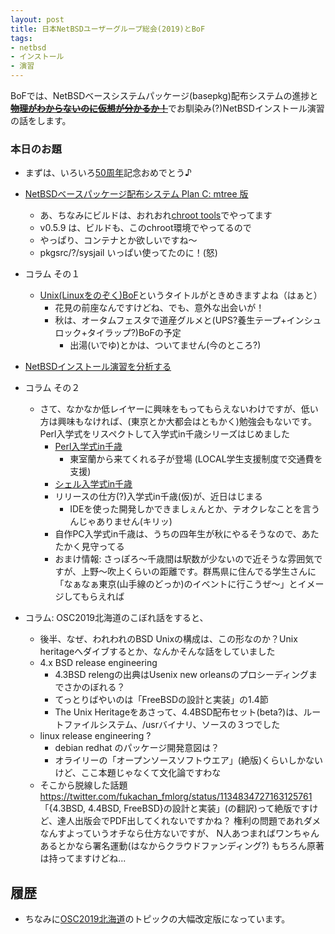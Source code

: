 ```yaml
---
layout: post
title: 日本NetBSDユーザーグループ総会(2019)とBoF
tags:
- netbsd
- インストール
- 演習
---
```


BoFでは、NetBSDベースシステムパッケージ(basepkg)配布システムの進捗と~~**[物理がわからないのに仮想が分かるか！](netbsd-install-exercise)**~~でお馴染み(?)NetBSDインストール演習の話をします。




### 本日のお題

- まずは、いろいろ[50周年](50th-anniversary)記念おめでとう♪
- [NetBSDベースパッケージ配布システム Plan C: mtree 版](netbsd-modular-userland-v0.5.9)
    - あ、ちなみにビルドは、おれおれ[chroot tools](https://github.com/fmlorg/netbsd-chroot-simple)でやってます
    - v0.5.9 は、ビルドも、このchroot環境でやってるので
    - やっぱり、コンテナとか欲しいですね〜
    - pkgsrc/?/sysjail いっぱい使ってたのに！(怒)
- コラム その１
    - [Unix(Linuxをのぞく)BoF](https://mtug.connpass.com/event/128935/)というタイトルがときめきますよね（はぁと）
        - 花見の前座なんですけどね、でも、意外な出会いが！
        - 秋は、オータムフェスタで道産グルメと(UPS?養生テープ+インシュロック+タイラップ?)BoFの予定
            - 出湯(いでゆ)とかは、ついてません(今のところ?)
- [NetBSDインストール演習を分析する](netbsd-install-exercise-2019-all)
- コラム その２
    - さて、なかなか低レイヤーに興味をもってもらえないわけですが、低い方は興味もなければ、(東京とか大都会はともかく)勉強会もないです。Perl入学式をリスペクトして入学式in千歳シリーズはじめました
        - [Perl入学式in千歳](perl-entrance-chitose)
            - 東室蘭から来てくれる子が登場 (LOCAL学生支援制度で交通費を支援)
        - [シェル入学式in千歳](shell-entrance-chitose)
        - リリースの仕方(?)入学式in千歳(仮)が、近日はじまる
            - IDEを使った開発しかできましぇんとか、テオクレなことを言うんじゃありません(キリッ)
        - 自作PC入学式in千歳は、うちの四年生が秋にやるそうなので、あたたかく見守ってる
        - おまけ情報: さっぽろ〜千歳間は駅数が少ないので近そうな雰囲気ですが、上野〜吹上くらいの距離です。群馬県に住んでる学生さんに「なぁなぁ東京(山手線のどっか)のイベントに行こうぜ〜」とイメージしてもらえれば

- コラム: OSC2019北海道のこぼれ話をすると、
    - 後半、なぜ、われわれのBSD Unixの構成は、この形なのか？Unix heritageへダイブするとか、なんかそんな話をしていました
    - 4.x BSD release engineering
        - 4.3BSD relengの出典はUsenix new orleansのプロシーディングまでさかのぼれる？
        - てっとりばやいのは「FreeBSDの設計と実装」の1.4節
        - The Unix Heritageをあさって、4.4BSD配布セット(beta?)は、ルートファイルシステム、/usrバイナリ、ソースの３つでした
    - linux release engineering ?
        - debian redhat のパッケージ開発意図は？
        - オライリーの「オープンソースソフトウエア」(絶版)くらいしかないけど、ここ本題じゃなくて文化論ですわな
    - そこから脱線した話題 https://twitter.com/fukachan_fmlorg/status/1134834727163125761
        「{4.3BSD, 4.4BSD, FreeBSD}の設計と実装」(の翻訳)って絶版ですけど、達人出版会でPDF出してくれないですかね？
        権利の問題であれダメなんすよっていうオチなら仕方ないですが、
        N人あつまればワンちゃんあるとかなら署名運動(はなからクラウドファンディング?)
        もちろん原著は持ってますけどね...


## 履歴

- ちなみに[OSC2019北海道](osc2019-hokkaido)のトピックの大幅改定版になっています。
